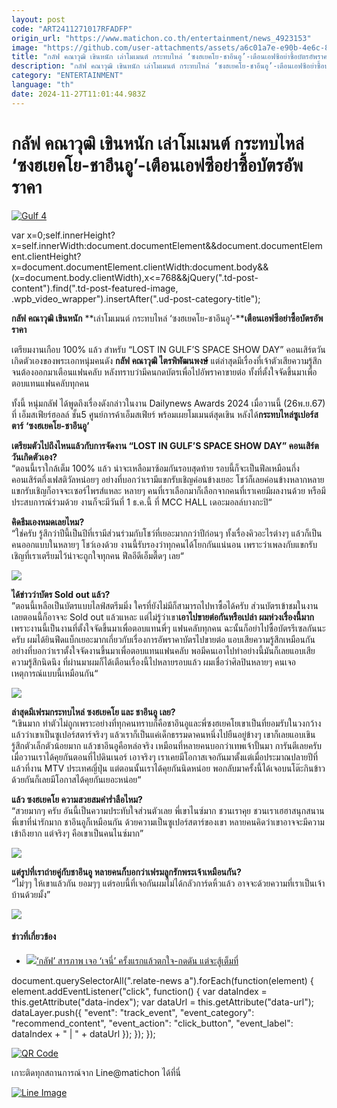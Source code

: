 ```yaml
---
layout: post
code: "ART2411271017RFADFP"
origin_url: "https://www.matichon.co.th/entertainment/news_4923153"
image: "https://github.com/user-attachments/assets/a6c01a7e-e90b-4e6c-8839-69abd517af0a"
title: "กลัฟ คณาวุฒิ เขินหนัก เล่าโมเมนต์ กระทบไหล่ ‘ซงฮเยคโย-ชาอึนอู’-เตือนเอฟซีอย่าซื้อบัตรอัพราคา"
description: "กลัฟ คณาวุฒิ เขินหนัก เล่าโมเมนต์ กระทบไหล่ ‘ซงฮเยคโย-ชาอึนอู’-เตือนเอฟซีอย่าซื้อบัตรอัพราคา "
category: "ENTERTAINMENT"
language: "th"
date: 2024-11-27T11:01:44.983Z
---
```


# กลัฟ คณาวุฒิ เขินหนัก เล่าโมเมนต์ กระทบไหล่ ‘ซงฮเยคโย-ชาอึนอู’-เตือนเอฟซีอย่าซื้อบัตรอัพราคา

[![](https://www.matichon.co.th/wp-content/uploads/2024/11/Gulf-4.jpg "Gulf 4")](https://www.matichon.co.th/wp-content/uploads/2024/11/Gulf-4.jpg)

var x=0;self.innerHeight?x=self.innerWidth:document.documentElement&&document.documentElement.clientHeight?x=document.documentElement.clientWidth:document.body&&(x=document.body.clientWidth),x<=768&&jQuery(".td-post-content").find(".td-post-featured-image, .wpb\_video\_wrapper").insertAfter(".ud-post-category-title");

**กลัฟ คณาวุฒิ เขินหนัก** **เล่าโมเมนต์ กระทบไหล่ ‘ซงฮเยคโย-ชาอึนอู’-****เตือนเอฟซีอย่าซื้อบัตรอัพราคา** 

เตรียมงานเกือบ 100% แล้ว สำหรับ “LOST IN GULF’S SPACE SHOW DAY” คอนเสิร์ตวันเกิดตัวเองของพระเอกหนุ่มคนดัง **กลัฟ คณาวุฒิ ไตรพิพัฒนพงษ์** แต่ล่าสุดมีเรื่องที่เจ้าตัวเสียความรู้สึกจนต้องออกมาเตือนแฟนคลับ หลังทราบว่ามีคนกดบัตรเพื่อไปอัพราคาขายต่อ ทั้งที่ตั้งใจจัดขึ้นมาเพื่อตอบแทนแฟนคลับทุกคน

ทั้งนี้ หนุ่มกลัฟ ได้พูดถึงเรื่องดังกล่าวในงาน Dailynews Awards 2024 เมื่อวานนี้ (26พ.ย.67) ที่ เอ็มสเฟียร์ฮอลล์ ชั้น5 ศูนย์การค้าเอ็มสเฟียร์ พร้อมเผยโมเมนต์สุดเขิน หลังได้**กระทบไหล่ซูเปอร์สตาร์** **‘ซงฮเยคโย-ชาอึนอู’**

**เตรียมตัวไปถึงไหนแล้วกับการจัดงาน “LOST IN GULF’S SPACE SHOW DAY” คอนเสิร์ตวันเกิดตัวเอง?**  
“ตอนนี้เราใกล้เต็ม 100% แล้ว น่าจะเหลือมาซ้อมกันรอบสุดท้าย รอบนี้ก็จะเป็นฟีลเหมือนกึ่งคอนเสิร์ตกึ่งเฟสติวัลหน่อยๆ อย่างที่บอกว่าเรามีแขกรับเชิญค่อนข้างเยอะ โชว์ก็เลยค่อนข้างหลากหลาย แขกรับเชิญก็อาจจะเซอร์ไพรส์แหละ หลายๆ คนที่เราเลือกมาก็เลือกจากคนที่เราเคยมีผลงานด้วย หรือมีประสบการณ์ร่วมด้วย งานก็จะมีวันที่ 1 ธ.ค.นี้ ที่ MCC HALL เดอะมอลล์บางกะปิ“

**คิดธีมเองหมดเลยไหม?**  
“ใช่ครับ รู้สึกว่าปีนี้เป็นปีที่เรามีส่วนร่วมกับโชว์ที่เยอะมากกว่าปีก่อนๆ ทั้งเรื่องคิวอะไรต่างๆ แล้วก็เป็นคนออกแบบในหลายๆ โชว์เองด้วย งานนี้รับรองว่าทุกคนได้โยกกันแน่นอน เพราะว่าเพลงกับแขกรับเชิญที่เราเตรียมไว้น่าจะถูกใจทุกคน ฟีลอีดีเอ็มตื๊ดๆ เลย“

![](https://www.matichon.co.th/wp-content/uploads/2024/11/Gulf2.jpg)

**ได้ข่าวว่าบัตร Sold out แล้ว?**  
”ตอนนี้เหลือเป็นบัตรแบบไลฟ์สตรีมมิ่ง ใครที่ยังไม่มีก็สามารถไปหาซื้อได้ครับ ส่วนบัตรเข้าชมในงานเลยตอนนี้ก็อาจจะ Sold out แล้วแหละ แต่ไม่รู้ว่าเขา**เอาไปขายต่อกันหรือเปล่า ผมห่วงเรื่องนี้มาก** เพราะงานนี้เป็นงานที่ตั้งใจจัดขึ้นมาเพื่อตอบแทนพี่ๆ แฟนคลับทุกคน ฉะนั้นก็อย่าไปซื้อบัตรรีเซลกันนะครับ ผมได้ยินฟีดแบ็กเยอะมากเกี่ยวกับเรื่องการอัพราคาบัตรไปขายต่อ แอบเสียความรู้สึกเหมือนกัน อย่างที่บอกว่าเราตั้งใจจัดงานขึ้นมาเพื่อตอบแทนแฟนคลับ พอมีคนเอาไปทำอย่างนี้มันก็เลยแอบเสียความรู้สึกนิดนึง ที่ผ่านมาผมก็ได้เตือนเรื่องนี้ไปหลายรอบแล้ว ผมเชื่อว่าศิลปินหลายๆ คนเจอเหตุการณ์แบบนี้เหมือนกัน“

![](https://www.matichon.co.th/wp-content/uploads/2024/11/Gulf.jpg)

**ล่าสุดมีเฟรมกระทบไหล่ ซงฮเยคโย และ ชาอึนอู เลย?**  
“เขินมาก ทำตัวไม่ถูกเพราะอย่างที่ทุกคนทราบก็คือชาอึนอูและพี่ซงฮเยคโยเขาเป็นที่ยอมรับในวงกว้างแล้วว่าเขาเป็นซูเปอร์สตาร์จริงๆ แล้วเราก็เป็นแค่เด็กธรรมดาคนหนึ่งไปยืนอยู่ข้างๆ เขาก็เลยแอบเขิน รู้สึกตัวเล็กตัวน้อยมาก แล้วชาอึนอูคือหล่อจริง เหมือนที่หลายคนบอกว่าเทพเจ้าปั้นมา การันตีเลยครับ เมื่อวานเราได้คุยกันตอนที่ไปดินเนอร์ เอาจริงๆ เราเคยมีโอกาสเจอกันมาตั้งแต่เมื่อประมาณปลายปีที่แล้วที่งาน MTV ประเทศญี่ปุ่น แต่ตอนนั้นเราได้คุยกันนิดหน่อย พอกลับมาครั้งนี้ได้เจอบนโต๊ะกินข้าวด้วยกันก็เลยมีโอกาสได้คุยกันเยอะหน่อย“

**แล้ว ซงฮเยคโย ความสวยสมคำร่ำลือไหม?**  
“สวยมากๆ ครับ อันนี้เป็นความประทับใจส่วนตัวเลย พี่เขาไนซ์มาก ชวนเราคุย ชวนเราเฮฮาสนุกสนาน พี่เขาที่น่ารักมาก ชาอึนอูก็เหมือนกัน ด้วยความเป็นซูเปอร์สตาร์ของเขา หลายคนคิดว่าเขาอาจจะมีความเข้าถึงยาก แต่จริงๆ คือเขาเป็นคนไนซ์มาก”

![](https://www.matichon.co.th/wp-content/uploads/2024/11/Gulf-1.jpg)

**แต่รูปที่เราถ่ายคู่กับชาอึนอู หลายคนก็บอกว่าเฟรมลูกรักพระเจ้าเหมือนกัน?**  
“ไม่ๆๆ ให้เขาแล้วกัน ยอมๆๆ แต่รอบนี้ที่เจอกันผมไม่ได้กลัวการ์ดหิ้วแล้ว อาจจะด้วยความที่เราเป็นเจ้าบ้านด้วยมั้ง”

![](https://www.matichon.co.th/wp-content/uploads/2024/11/Gulf3.jpg)

#### ข่าวที่เกี่ยวข้อง

*   [![](https://www.matichon.co.th/wp-content/uploads/2021/11/ปก1.jpg)‘กลัฟ’ สารภาพ เจอ ‘เจนี่’ ครั้งแรกแล้วตกใจ-กดดัน แต่จะสู้เต็มที่](https://www.matichon.co.th/entertainment/news_3055358)

document.querySelectorAll(".relate-news a").forEach(function(element) { element.addEventListener("click", function() { var dataIndex = this.getAttribute("data-index"); var dataUrl = this.getAttribute("data-url"); dataLayer.push({ "event": "track\_event", "event\_category": "recommend\_content", "event\_action": "click\_button", "event\_label": dataIndex + " | " + dataUrl }); }); });

[![QR Code](https://www.matichon.co.th/wp-content/uploads/2023/07/wob1371z.jpg)](https://lin.ee/ht0nDxX)

เกาะติดทุกสถานการณ์จาก Line@matichon ได้ที่นี่

[![Line Image](https://www.matichon.co.th/wp-content/uploads/2023/07/th.png)](https://lin.ee/ht0nDxX)